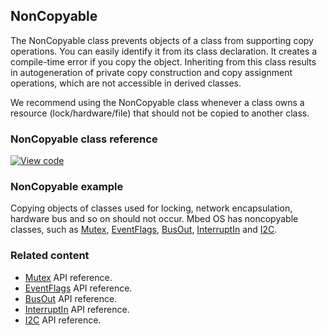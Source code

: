 ## NonCopyable

The NonCopyable class prevents objects of a class from supporting copy operations. You can easily identify it from its class declaration. It creates a compile-time error if you copy the object. Inheriting from this class results in autogeneration of private copy construction and copy assignment operations, which are not accessible in derived classes.

We recommend using the NonCopyable class whenever a class owns a resource (lock/hardware/file) that should not be copied to another class.

### NonCopyable class reference

[![View code](https://www.mbed.com/embed/?type=library)](http://os-doc-builder.test.mbed.com/docs/v5.9/mbed-os-api-doxy/classmbed_1_1_non_copyable.html)

### NonCopyable example

Copying objects of classes used for locking, network encapsulation, hardware bus and so on should not occur. Mbed OS has noncopyable classes, such as [Mutex](/docs/v5.9/reference/mutex.html), [EventFlags](/docs/v5.9/reference/eventflags.html), [BusOut](/docs/v5.9/reference/busout.html), [InterruptIn](/docs/v5.9/reference/interruptin.html) and [I2C](/docs/v5.9/reference/i2c.html).

### Related content

- [Mutex](/docs/v5.9/reference/mutex.html) API reference.
- [EventFlags](/docs/v5.9/reference/eventflags.html) API reference.
- [BusOut](/docs/v5.9/reference/busout.html) API reference.
- [InterruptIn](/docs/v5.9/reference/interruptin.html) API reference.
- [I2C](/docs/v5.9/reference/i2c.html) API reference.
